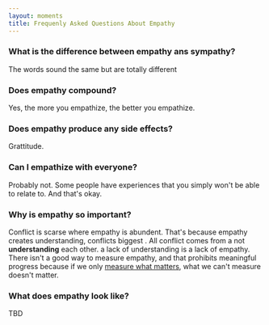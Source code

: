 ```yaml
---
layout: moments
title: Frequenly Asked Questions About Empathy
---
```



### What is the difference between empathy ans sympathy?
The words sound the same but are totally different

### Does empathy compound?
Yes, the more you empathize, the better you empathize. 

### Does empathy produce any side effects?
Grattitude.

### Can I empathize with everyone?
Probably not. Some people have experiences that you simply won't be able to relate to. And that's okay.

### Why is empathy so important?
Conflict is scarse where empathy is abundent. That's because empathy creates understanding, conflicts biggest . All conflict comes from a not **understanding** each other. a lack of understanding is a lack of empathy. There isn't a good way to measure empathy, and that prohibits meaningful progress because if we only [measure what matters](https://rework.withgoogle.com/print/guides/6229207193485312/), what we can't measure doesn't matter.

### What does empathy look like?
TBD